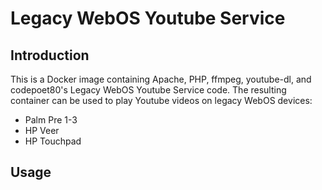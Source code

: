 # Legacy WebOS Youtube Service

## Introduction
This is a Docker image containing Apache, PHP, ffmpeg, youtube-dl, and codepoet80's Legacy WebOS Youtube Service code. The resulting container can be used to play Youtube videos on legacy WebOS devices:
 - Palm Pre 1-3
 - HP Veer
 - HP Touchpad

## Usage

